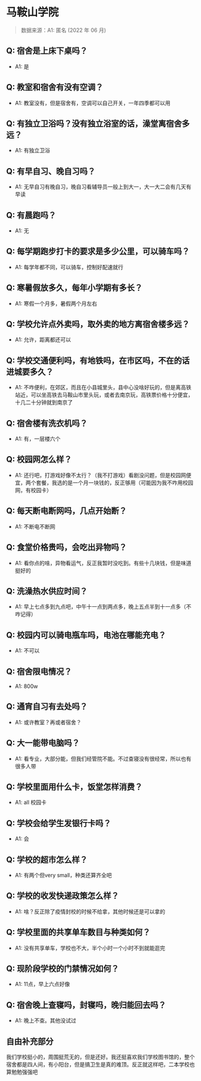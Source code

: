 # 马鞍山学院

> 数据来源：A1: 匿名 (2022 年 06 月)

## Q: 宿舍是上床下桌吗？

- A1: 是

## Q: 教室和宿舍有没有空调？

- A1: 教室没有，但是宿舍有，空调可以自己开关，一年四季都可以用

## Q: 有独立卫浴吗？没有独立浴室的话，澡堂离宿舍多远？

- A1: 有独立卫浴

## Q: 有早自习、晚自习吗？

- A1: 无早自习有晚自习，晚自习看辅导员一般上到大一，大一大二会有几天有早读

## Q: 有晨跑吗？

- A1: 无

## Q: 每学期跑步打卡的要求是多少公里，可以骑车吗？

- A1: 每学年都不同，可以骑车，控制好配速就行

## Q: 寒暑假放多久，每年小学期有多长？

- A1: 寒假一个月多，暑假两个月左右

## Q: 学校允许点外卖吗，取外卖的地方离宿舍楼多远？

- A1: 允许，距离都还可以

## Q: 学校交通便利吗，有地铁吗，在市区吗，不在的话进城要多久？

- A1: 不咋便利，在郊区，而且在小县城里头，县中心没啥好玩的，但是离高铁站近，可以坐高铁去马鞍山市里头玩，或者去南京玩，高铁票价格十分便宜，十几二十分钟就到南京了

## Q: 宿舍楼有洗衣机吗？

- A1: 有，一层楼六个

## Q: 校园网怎么样？

- A1: 还行吧，打游戏好像不太行？（我不打游戏）看剧没问题，但是校园网便宜，两个套餐，我选的是一个月一块钱的，反正够用（可能因为我不咋用校园网，有校园卡）

## Q: 每天断电断网吗，几点开始断？

- A1: 不断电不断网

## Q: 食堂价格贵吗，会吃出异物吗？

- A1: 看你点的啥，异物看运气，反正我暂时没吃到。有些十几块钱，但是味道挺好的

## Q: 洗澡热水供应时间？

- A1: 早上七点多到九点吧，中午十一点到两点多，晚上五点半到十一点多（不咋记得）

## Q: 校园内可以骑电瓶车吗，电池在哪能充电？

- A1: 不可以

## Q: 宿舍限电情况？

- A1: 800w

## Q: 通宵自习有去处吗？

- A1: 或许教室？再或者宿舍？

## Q: 大一能带电脑吗？

- A1: 看专业，大部分能，但我们经管院不能。不过查寝没有很经常，所以也有很多人带

## Q: 学校里面用什么卡，饭堂怎样消费？

- A1: all 校园卡

## Q: 学校会给学生发银行卡吗？

- A1: 会

## Q: 学校的超市怎么样？

- A1: 有两个但very small，种类还算齐全吧

## Q: 学校的收发快递政策怎么样？

- A1: 啥？反正除了疫情封校的时候不给拿，其他时候还是可以拿的

## Q: 学校里面的共享单车数目与种类如何？

- A1: 没有共享单车，学校也不大，半个小时一个小时不到就能逛完

## Q: 现阶段学校的门禁情况如何？

- A1: 11点，早上六点好像

## Q: 宿舍晚上查寝吗，封寝吗，晚归能回去吗？

- A1: 晚上不查。其他没试过

## 自由补充部分

我们学校挺小的，周围挺荒无的，但是还好。我还挺喜欢我们学校图书馆的，整个宿舍都是四人间，有小阳台，但是搞卫生是真的难顶。反正就这样吧，二本学校也算勉勉强强吧